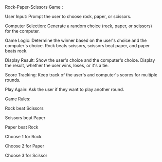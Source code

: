 Rock-Paper-Scissors Game : 


User Input: Prompt the user to choose rock, paper, or scissors. 

Computer Selection: Generate a random choice (rock, paper, or scissors) for the computer. 

Game Logic: Determine the winner based on the user's choice and the computer's choice. Rock beats 
scissors, scissors beat paper, and paper beats rock. 

Display Result: Show the user's choice and the computer's choice. Display the result, whether the user wins, 
loses, or it's a tie. 

Score Tracking: Keep track of the user's and computer's scores for multiple rounds. 

Play Again: Ask the user if they want to play another round.


Game Rules:  


Rock beat Scissors

Scissors beat Paper

Paper beat Rock


Choose 1 for Rock

Choose 2 for Paper

Choose 3 for Scissor
